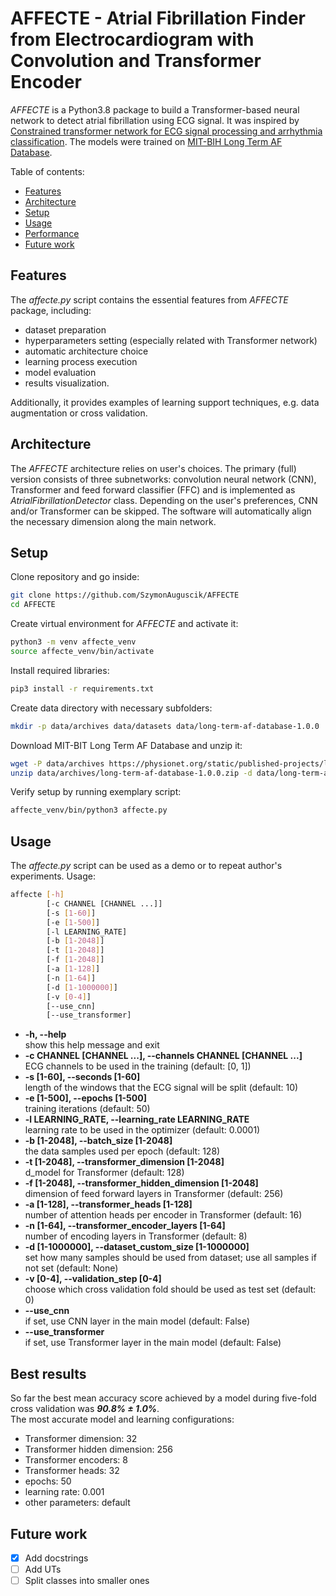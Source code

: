 # AFFECTE - Atrial Fibrillation Finder from Electrocardiogram with Convolution and Transformer Encoder

*AFFECTE* is a Python3.8 package to build a Transformer-based neural network to detect atrial fibrillation using ECG signal.
It was inspired by [Constrained transformer network for ECG signal processing and arrhythmia classification](https://bmcmedinformdecismak.biomedcentral.com/articles/10.1186/s12911-021-01546-2). 
The models were trained on [MIT-BIH Long Term AF Database](https://physionet.org/content/ltafdb/1.0.0/).

Table of contents:
- [Features](#features)
- [Architecture](#architecture)
- [Setup](#setup)
- [Usage](#usage)
- [Performance](#performance)
- [Future work](#future-work)

## Features

The *affecte.py* script contains the essential features from *AFFECTE* package, including:
- dataset preparation
- hyperparameters setting (especially related with Transformer network)
- automatic architecture choice
- learning process execution
- model evaluation
- results visualization.

Additionally, it provides examples of learning support techniques, e.g. data augmentation or cross validation.

## Architecture

The *AFFECTE* architecture relies on user's choices. The primary (full) version consists of three subnetworks: convolution neural network (CNN), Transformer and feed forward classifier (FFC) and is implemented as *AtrialFibrillationDetector* class.
Depending on the user's preferences, CNN and/or Transformer can be skipped.
The software will automatically align the necessary dimension along the main network.

## Setup

Clone repository and go inside:
```bash
git clone https://github.com/SzymonAuguscik/AFFECTE
cd AFFECTE
```

Create virtual environment for *AFFECTE* and activate it:
```bash
python3 -m venv affecte_venv
source affecte_venv/bin/activate
```

Install required libraries:
```bash
pip3 install -r requirements.txt
```

Create data directory with necessary subfolders:
```bash
mkdir -p data/archives data/datasets data/long-term-af-database-1.0.0
```

Download MIT-BIT Long Term AF Database and unzip it:
```bash
wget -P data/archives https://physionet.org/static/published-projects/ltafdb/long-term-af-database-1.0.0.zip
unzip data/archives/long-term-af-database-1.0.0.zip -d data/long-term-af-database-1.0.0/
```

Verify setup by running exemplary script:
```bash
affecte_venv/bin/python3 affecte.py
```

## Usage

The *affecte.py* script can be used as a demo or to repeat author's experiments.
Usage:
```bash
affecte [-h]
        [-c CHANNEL [CHANNEL ...]]
        [-s [1-60]]
        [-e [1-500]]
        [-l LEARNING_RATE]
        [-b [1-2048]]
        [-t [1-2048]]
        [-f [1-2048]]
        [-a [1-128]]
        [-n [1-64]]
        [-d [1-1000000]]
        [-v [0-4]]
        [--use_cnn]
        [--use_transformer]
```
- **-h, --help**  
show this help message and exit
- **-c CHANNEL [CHANNEL ...], --channels CHANNEL [CHANNEL ...]**  
ECG channels to be used in the training (default: [0, 1])
- **-s [1-60], --seconds [1-60]**  
length of the windows that the ECG signal will be split (default: 10)
- **-e [1-500], --epochs [1-500]**  
training iterations (default: 50)
- **-l LEARNING_RATE, --learning_rate LEARNING_RATE**  
learning rate to be used in the optimizer (default: 0.0001)
- **-b [1-2048], --batch_size [1-2048]**  
the data samples used per epoch (default: 128)
- **-t [1-2048], --transformer_dimension [1-2048]**  
d_model for Transformer (default: 128)
- **-f [1-2048], --transformer_hidden_dimension [1-2048]**  
dimension of feed forward layers in Transformer (default: 256)
- **-a [1-128], --transformer_heads [1-128]**  
number of attention heads per encoder in Transformer (default: 16)
- **-n [1-64], --transformer_encoder_layers [1-64]**  
number of encoding layers in Transformer (default: 8)
- **-d [1-1000000], --dataset_custom_size [1-1000000]**  
set how many samples should be used from dataset; use all samples if not set (default: None)
- **-v [0-4], --validation_step [0-4]**  
choose which cross validation fold should be used as test set (default: 0)
- **--use_cnn**  
if set, use CNN layer in the main model (default: False)
- **--use_transformer**  
if set, use Transformer layer in the main model (default: False)

## Best results

So far the best mean accuracy score achieved by a model during five-fold cross validation was ***90.8% &plusmn; 1.0%***.  
The most accurate model and learning configurations:
- Transformer dimension: 32
- Transformer hidden dimension: 256
- Transformer encoders: 8
- Transformer heads: 32
- epochs: 50
- learning rate: 0.001
- other parameters: default

## Future work

- [x] Add docstrings
- [ ] Add UTs
- [ ] Split classes into smaller ones